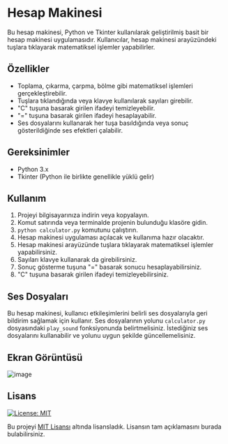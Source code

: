 # Hesap Makinesi

Bu hesap makinesi, Python ve Tkinter kullanılarak geliştirilmiş basit bir hesap makinesi uygulamasıdır. Kullanıcılar, hesap makinesi arayüzündeki tuşlara tıklayarak matematiksel işlemler yapabilirler.

## Özellikler

- Toplama, çıkarma, çarpma, bölme gibi matematiksel işlemleri gerçekleştirebilir.
- Tuşlara tıklandığında veya klavye kullanılarak sayıları girebilir.
- "C" tuşuna basarak girilen ifadeyi temizleyebilir.
- "=" tuşuna basarak girilen ifadeyi hesaplayabilir.
- Ses dosyalarını kullanarak her tuşa basıldığında veya sonuç gösterildiğinde ses efektleri çalabilir.

## Gereksinimler

- Python 3.x
- Tkinter (Python ile birlikte genellikle yüklü gelir)

## Kullanım

1. Projeyi bilgisayarınıza indirin veya kopyalayın.
2. Komut satırında veya terminalde projenin bulunduğu klasöre gidin.
3. `python calculator.py` komutunu çalıştırın.
4. Hesap makinesi uygulaması açılacak ve kullanıma hazır olacaktır.
5. Hesap makinesi arayüzünde tuşlara tıklayarak matematiksel işlemler yapabilirsiniz.
6. Sayıları klavye kullanarak da girebilirsiniz.
7. Sonuç gösterme tuşuna "=" basarak sonucu hesaplayabilirsiniz.
8. "C" tuşuna basarak girilen ifadeyi temizleyebilirsiniz.

## Ses Dosyaları

Bu hesap makinesi, kullanıcı etkileşimlerini belirli ses dosyalarıyla geri bildirim sağlamak için kullanır. Ses dosyalarının yolunu `calculator.py` dosyasındaki `play_sound` fonksiyonunda belirtmelisiniz. İstediğiniz ses dosyalarını kullanabilir ve yolunu uygun şekilde güncellemelisiniz.

## Ekran Görüntüsü

![image](https://github.com/ugurcomptech/voice-calculator/assets/133202238/756ffd60-a946-42cd-9103-27d084582670)


## Lisans

[![License: MIT](https://img.shields.io/badge/License-MIT-yellow.svg)](https://opensource.org/licenses/MIT)

Bu projeyi [MIT Lisansı](https://opensource.org/licenses/MIT) altında lisansladık. Lisansın tam açıklamasını burada bulabilirsiniz.
